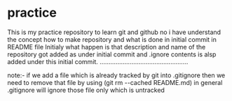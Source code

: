 # practice


This is my practice repository to learn git and github
no i have understand the concept how to make repository and what is done in initial commit
in README file Initialy what happen is that description and name of the repository got added as under initial commit
and .ignore contents is alsp added under this initial commit.
..................................................



note:- if we add a file which is already tracked by git into .gitignore then we need to remove that file by using (git rm --cached README.md)
in general .gitignore will ignore those file only which is untracked

